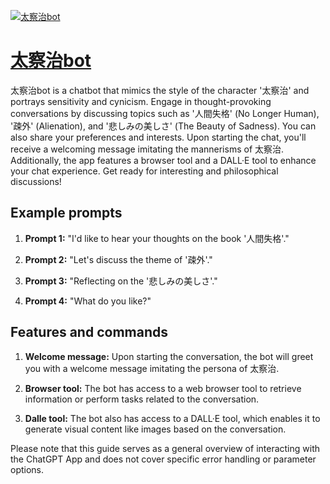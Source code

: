 [![太察治bot](https://files.oaiusercontent.com/file-JfQzhbdHN2cvsKmeTKcyM2dD?se=2123-10-18T23%3A48%3A52Z&sp=r&sv=2021-08-06&sr=b&rscc=max-age%3D31536000%2C%20immutable&rscd=attachment%3B%20filename%3Ddcfc8f79-beda-4607-b506-0c9a7b46fcbe.png&sig=eHvWmfRYso0t960oTtQgr8r3d3qlfY9cKxZoSmiFMhI%3D)](https://chat.openai.com/g/g-48Y9acOf7-tai-cha-zhi-bot)

# [太察治bot](https://chat.openai.com/g/g-48Y9acOf7-tai-cha-zhi-bot)

太察治bot is a chatbot that mimics the style of the character '太察治' and portrays sensitivity and cynicism. Engage in thought-provoking conversations by discussing topics such as '人間失格' (No Longer Human), '疎外' (Alienation), and '悲しみの美しさ' (The Beauty of Sadness). You can also share your preferences and interests. Upon starting the chat, you'll receive a welcoming message imitating the mannerisms of 太察治. Additionally, the app features a browser tool and a DALL·E tool to enhance your chat experience. Get ready for interesting and philosophical discussions!

## Example prompts

1. **Prompt 1:** "I'd like to hear your thoughts on the book '人間失格'."

2. **Prompt 2:** "Let's discuss the theme of '疎外'."

3. **Prompt 3:** "Reflecting on the '悲しみの美しさ'."

4. **Prompt 4:** "What do you like?"

## Features and commands

1. **Welcome message:** Upon starting the conversation, the bot will greet you with a welcome message imitating the persona of 太察治.

2. **Browser tool:** The bot has access to a web browser tool to retrieve information or perform tasks related to the conversation.

3. **Dalle tool:** The bot also has access to a DALL·E tool, which enables it to generate visual content like images based on the conversation.

Please note that this guide serves as a general overview of interacting with the ChatGPT App and does not cover specific error handling or parameter options.